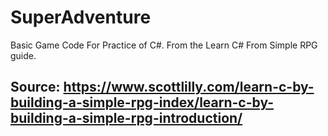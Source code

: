# SuperAdventure
Basic Game Code For Practice of C#. From the Learn C# From Simple RPG guide.

## Source: https://www.scottlilly.com/learn-c-by-building-a-simple-rpg-index/learn-c-by-building-a-simple-rpg-introduction/
